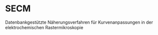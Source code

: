 # SECM
Datenbankgestützte Näherungsverfahren für Kurvenanpassungen in der elektrochemischen Rastermikroskopie
